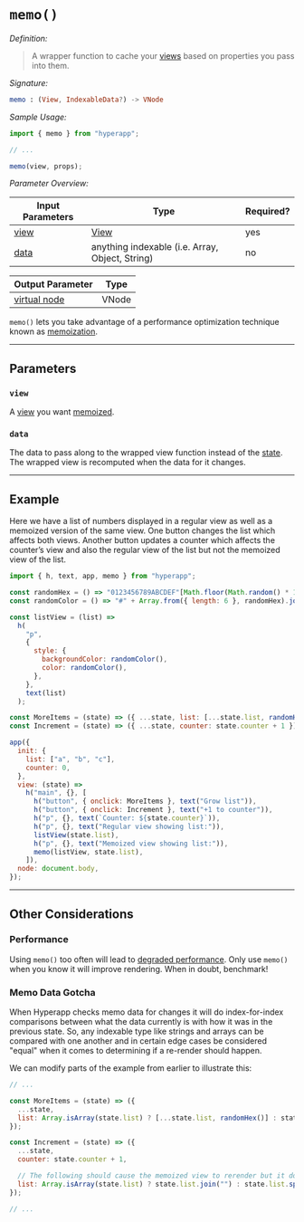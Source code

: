 # `memo()`

_Definition:_

> A wrapper function to cache your [views](../architecture/views.md) based on properties you pass into them.

_Signature:_

```elm
memo : (View, IndexableData?) -> VNode
```

_Sample Usage:_

```js
import { memo } from "hyperapp";

// ...

memo(view, props);
```

_Parameter Overview:_

| Input Parameters | Type                                            | Required? |
| ---------------- | ----------------------------------------------- | --------- |
| [view](#view)    | [View](../architecture/views.md)                | yes       |
| [data](#data)    | anything indexable (i.e. Array, Object, String) | no        |

| Output Parameter                                     | Type  |
| ---------------------------------------------------- | ----- |
| [virtual node](../architecture/views.md#virtual-dom) | VNode |

`memo()` lets you take advantage of a performance optimization technique known as [memoization](../architecture/views.md#memoization).

---

## Parameters

### `view`

A [view](../architecture/views.md) you want [memoized](../architecture/views.md#memoization).

### `data`

The data to pass along to the wrapped view function instead of the [state](../architecture/state.md). The wrapped view is recomputed when the data for it changes.

---

## Example

Here we have a list of numbers displayed in a regular view as well as a memoized version of the same view. One button changes the list which affects both views. Another button updates a counter which affects the counter’s view and also the regular view of the list but not the memoized view of the list.

```js
import { h, text, app, memo } from "hyperapp";

const randomHex = () => "0123456789ABCDEF"[Math.floor(Math.random() * 16)];
const randomColor = () => "#" + Array.from({ length: 6 }, randomHex).join("");

const listView = (list) =>
  h(
    "p",
    {
      style: {
        backgroundColor: randomColor(),
        color: randomColor(),
      },
    },
    text(list)
  );

const MoreItems = (state) => ({ ...state, list: [...state.list, randomHex()] });
const Increment = (state) => ({ ...state, counter: state.counter + 1 });

app({
  init: {
    list: ["a", "b", "c"],
    counter: 0,
  },
  view: (state) =>
    h("main", {}, [
      h("button", { onclick: MoreItems }, text("Grow list")),
      h("button", { onclick: Increment }, text("+1 to counter")),
      h("p", {}, text(`Counter: ${state.counter}`)),
      h("p", {}, text("Regular view showing list:")),
      listView(state.list),
      h("p", {}, text("Memoized view showing list:")),
      memo(listView, state.list),
    ]),
  node: document.body,
});
```

---

## Other Considerations

### Performance

Using `memo()` too often will lead to [degraded performance](../architecture/views.md#performance). Only use `memo()` when you know it will improve rendering. When in doubt, benchmark!

### Memo Data Gotcha

When Hyperapp checks memo data for changes it will do index-for-index comparisons between what the data currently is with how it was in the previous state. So, any indexable type like strings and arrays can be compared with one another and in certain edge cases be considered "equal" when it comes to determining if a re-render should happen.

We can modify parts of the example from earlier to illustrate this:

```js
// ...

const MoreItems = (state) => ({
  ...state,
  list: Array.isArray(state.list) ? [...state.list, randomHex()] : state.list + "" + randomHex(),
});

const Increment = (state) => ({
  ...state,
  counter: state.counter + 1,

  // The following should cause the memoized view to rerender but it doesn’t.
  list: Array.isArray(state.list) ? state.list.join("") : state.list.split(""),
});

// ...
```
